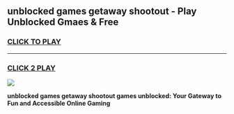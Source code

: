 
## unblocked games getaway shootout - Play Unblocked Gmaes & Free
<h3>
<a href="https://news.freeplayer.one?title=unblocked_games_getaway_shootout&ref=16F">CLICK TO PLAY</a></h3>
<hr>

<h3>
<a href="https://news.freeplayer.one?title=unblocked_games_getaway_shootout&ref=16F">CLICK 2 PLAY</a>
  
</h3>

<a href="https://news.freeplayer.one?title=unblocked_games_getaway_shootout&ref=16F/"><img src="https://clearcache.store/games.png"></a>


**unblocked games getaway shootout games unblocked: Your Gateway to Fun and Accessible Online Gaming**
